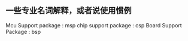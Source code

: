 ## 一些专业名词解释，或者说使用惯例

Mcu Support package : msp
chip support package : csp
Board Support Package : bsp

